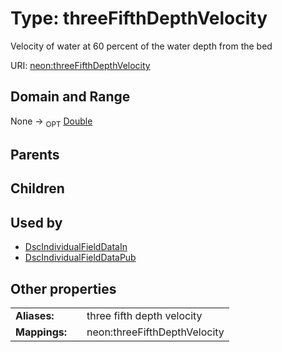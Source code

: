 
# Type: threeFifthDepthVelocity


Velocity of water at 60 percent of the water depth from the bed

URI: [neon:threeFifthDepthVelocity](https://data.neonscience.org/threeFifthDepthVelocity)


## Domain and Range

None ->  <sub>OPT</sub> [Double](types/Double.md)

## Parents


## Children


## Used by

 * [DscIndividualFieldDataIn](DscIndividualFieldDataIn.md)
 * [DscIndividualFieldDataPub](DscIndividualFieldDataPub.md)

## Other properties

|  |  |  |
| --- | --- | --- |
| **Aliases:** | | three fifth depth velocity |
| **Mappings:** | | neon:threeFifthDepthVelocity |

